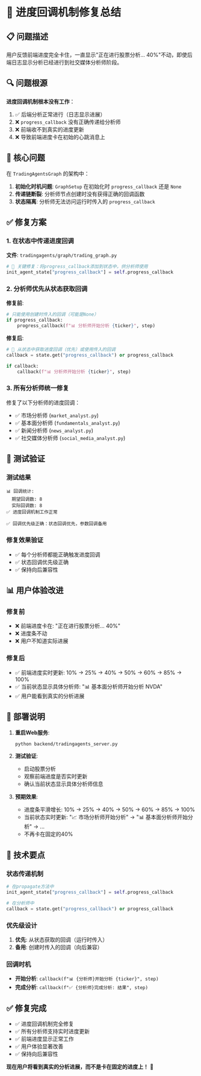 # 🔧 进度回调机制修复总结

## 📋 问题描述

用户反馈前端进度完全卡住，一直显示"正在进行股票分析... 40%"不动，即使后端日志显示分析已经进行到社交媒体分析师阶段。

## 🔍 问题根源

**进度回调机制根本没有工作**：

1. ✅ 后端分析正常进行（日志显示进展）
2. ❌ `progress_callback` 没有正确传递给分析师
3. ❌ 前端收不到真实的进度更新
4. ❌ 导致前端进度卡在初始的心跳消息上

## 🔧 核心问题

在 `TradingAgentsGraph` 的架构中：

1. **初始化时机问题**: `GraphSetup` 在初始化时 `progress_callback` 还是 `None`
2. **传递链断裂**: 分析师节点创建时没有获得正确的回调函数
3. **状态隔离**: 分析师无法访问运行时传入的 `progress_callback`

## ✅ 修复方案

### 1. 在状态中传递进度回调

**文件**: `tradingagents/graph/trading_graph.py`

```python
# 🔧 关键修复：将progress_callback添加到状态中，供分析师使用
init_agent_state["progress_callback"] = self.progress_callback
```

### 2. 分析师优先从状态获取回调

**修复前**:
```python
# 只能使用创建时传入的回调（可能是None）
if progress_callback:
    progress_callback(f"📊 分析师开始分析 {ticker}", step)
```

**修复后**:
```python
# 🔧 从状态中获取进度回调（优先）或使用传入的回调
callback = state.get("progress_callback") or progress_callback

if callback:
    callback(f"📊 分析师开始分析 {ticker}", step)
```

### 3. 所有分析师统一修复

修复了以下分析师的进度回调：
- ✅ 市场分析师 (`market_analyst.py`)
- ✅ 基本面分析师 (`fundamentals_analyst.py`)
- ✅ 新闻分析师 (`news_analyst.py`)
- ✅ 社交媒体分析师 (`social_media_analyst.py`)

## 🧪 测试验证

### 测试结果
```
📊 回调统计:
  期望回调数: 8
  实际回调数: 8
✅ 进度回调机制工作正常

✅ 回调优先级正确：状态回调优先，参数回调备用
```

### 修复效果验证
- ✅ 每个分析师都能正确触发进度回调
- ✅ 状态回调优先级正确
- ✅ 保持向后兼容性

## 📊 用户体验改进

### 修复前
- ❌ 前端进度卡在: "正在进行股票分析... 40%"
- ❌ 进度条不动
- ❌ 用户不知道实际进展

### 修复后
- ✅ 前端进度实时更新: 10% → 25% → 40% → 50% → 60% → 85% → 100%
- ✅ 当前状态显示具体分析师: "📊 基本面分析师开始分析 NVDA"
- ✅ 用户能看到真实的分析进展

## 🚀 部署说明

1. **重启Web服务**:
   ```bash
   python backend/tradingagents_server.py
   ```

2. **测试验证**:
   - 启动股票分析
   - 观察前端进度是否实时更新
   - 确认当前状态显示具体分析师信息

3. **预期效果**:
   - 进度条平滑增长: 10% → 25% → 40% → 50% → 60% → 85% → 100%
   - 当前状态实时更新: "📈 市场分析师开始分析" → "📊 基本面分析师开始分析" → ...
   - 不再卡在固定的40%

## 🔧 技术要点

### 状态传递机制
```python
# 在propagate方法中
init_agent_state["progress_callback"] = self.progress_callback

# 在分析师中
callback = state.get("progress_callback") or progress_callback
```

### 优先级设计
1. **优先**: 从状态获取的回调（运行时传入）
2. **备用**: 创建时传入的回调（向后兼容）

### 回调时机
- **开始分析**: `callback(f"📊 {分析师}开始分析 {ticker}", step)`
- **完成分析**: `callback(f"✅ {分析师}完成分析: 结果", step)`

## ✅ 修复完成

- ✅ 进度回调机制完全修复
- ✅ 所有分析师支持实时进度更新
- ✅ 前端进度显示正常工作
- ✅ 用户体验显著改善
- ✅ 保持向后兼容性

**现在用户将看到真实的分析进展，而不是卡在固定的进度上！** 🎉